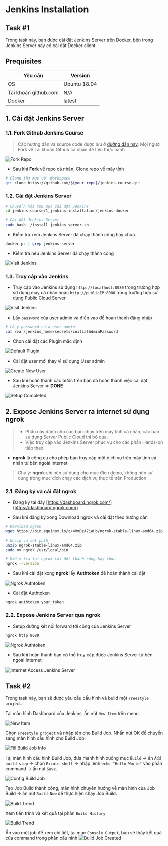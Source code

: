 # Jenkins Installation

## Task #1  

Trong task này, bạn được cài đặt Jenkins Server trên Docker, bên trong Jenkins Server này có cài đặt Docker client.

## Prequisites  

| Yêu cầu |  Version|  
|--|--|  
| OS | Ubuntu 18.04 |  
| Tài khoản github.com | N/A |  
| Docker| latest |  
  
## 1. Cài đặt Jenkins Server

### 1.1.  Fork Github Jenkins Course

> Các hướng dẫn và source code được lưu ở [đường dẫn này](https://github.com/HoangPhu98/jenkins-course). Mọi người Fork về Tài khoản Github cá nhân để tiện thực hành

![Fork Repo](./images/fork_repo.png)

- Sau khi **Fork** về repo cá nhân, Clone repo về máy tính

```sh
# Clone thư mục về Workspace
git clone https://github.com/${your_repo}/jenkins-course.git
```
  
### 1.2.  Cài đặt Jenkins Server

```sh
# Chuyển tới thư mục cài đặt Jenkins
cd jenkins-course/1_jenkins-installation/jenkins-docker

# Cài đặt Jenkins Server
sudo bash ./install_jenkins_server.sh
```

- Kiểm tra xem Jenkins Server đã chạy thành công hay chưa.

```sh
docker ps | grep jenkins-server
```

- Kiểm tra nếu Jenkins Server đã chạy thành công

![Visit Jenkins](./images/docker_ps_result.png)

### 1.3. Truy cập vào Jenkins

- Truy cập vào Jenkins sử dụng `http://localhost:8080` trong trường hợp sử dụng máy cá nhân hoặc `http://publicIP:8080`  trong trường hợp sử dụng Public Cloud Server

![Visit Jenkins](./images/visitJenkins.JPG)

- Lấy `password` của user admin và điền vào để hoàn thành đăng nhập

```sh
# Lấy password của user admin
cat /var/jenkins_home/secrets/initialAdminPassword
```

- Chọn cài đặt các Plugin mặc định

![Default Plugin](./images/defaultPlugins.JPG)

- Cài đặt user mới thay vì sử dụng User admin

![Create New User](./images/new_admin_user.png)

- Sau khi hoàn thành các bước trên bạn đã hoàn thành việc cài đặt Jenkins Server => **DONE**

![Setup Completed](./images/setup_completed.png)

## 2. Expose Jenkins Server ra internet sử dụng ngrok

> - Phần này dành cho các bạn chạy trên máy tính cá nhân, các bạn sử dụng Server Public Cloud thì bỏ qua.
> - Việc truy cập vào Jenkins Server phục vụ cho các phần Hands-on tiếp theo

- **ngrok** là công cụ cho phép bạn truy cập một dịch vụ trên máy tính cá nhân từ bên ngoài Internet

> Chú ý: **ngrok** chỉ nên sử dụng cho mục đích demo, không nên sử dụng trong mục dích chạy các dịch vụ thực tế trên Production

### 2.1. Đăng ký và cài đặt ngrok

- Đăng ký tại đây [https://dashboard.ngrok.com/](https://dashboard.ngrok.com/)

- Sau khi đăng ký xong Download ngrok và cài đặt theo hướng dẫn

```sh
# Download ngrok
wget https://bin.equinox.io/c/4VmDzA7iaHb/ngrok-stable-linux-amd64.zip

# Unzip và set path
unzip ngrok-stable-linux-amd64.zip
sudo mv ngrok /usr/local/bin

# Kiểm tra lại ngrok cài đặt thành công hay chưa
ngrok --version
```

- Sau khi cài đặt xong **ngrok** lấy **Authtoken** để hoàn thành cài đặt

![Ngrok Authtoken](./images/ngrokAuthToken.JPG)

- Cài đặt Authtoken

```sh
ngrok authtoken your_token
```

### 2.2. Expose Jenkins Server qua ngrok

- Setup đường kết nối forward tới cổng của Jenkins Server

```sh
ngrok http 8080
```

![Ngrok Authtoken](./images/ngrok_expose.png)

- Sau khi hoàn thành bạn có thể truy cập được Jenkins Server từ bên ngoài Internet

![Internet Access Jenkins Server](./images/ngrok_jenkins_done.png)

## Task #2

Trong task này, bạn sẽ được yêu cầu cấu hình và build một `Freestyle project`.

Tại màn hình Dashboard của Jenkins, ấn nút `New Item` trên menu

![New Item](./images/push_new_item.png)

Chọn `Freestyle project` và nhập tên cho Build Job. Nhấn nút OK để chuyển sang màn hình cấu hình cho Build Job.

![Fill Build Job Info](./images/name_and_select_freestyle_project.png)

Tại màn hình cấu hình Build Job, đưa mành hình xuống mục `Build` -> ấn `Add build step` -> chọn `Excute shell` -> nhập lệnh `echo "Hello World"` vào phần command -> ấn nút `Save`.

![Config Build Job](./images/add_command.png)

Tạo Job Build thành công, màn hình chuyển hướng về màn hình của Job Build -> ấn nút `Build Now` để thực hiện chạy Job Build.

![Build Trend](./images/build_now.png)

Xem tiến trình và kết quả tại phần `Build History`

![Build Trend](./images/build_trend.png)

Ấn vào một job để xem chi tiết, tại mục `Console Output`, bạn sẽ thấy kết quả của command trong phần cấu hình
![Build Job Created](./images/freestyle_job_done.png)